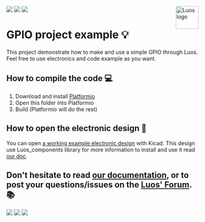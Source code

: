 <a href="https://luos.io"><img src="https://www.luos.io/wp-content/uploads/2020/03/Luos-color.png" alt="Luos logo" title="Luos" align="right" height="60" /></a>

![](https://github.com/Luos-io/mod_Gpio/workflows/Build/badge.svg)
[![](http://certified.luos.io)](https://luos.io)
[![](https://img.shields.io/github/license/Luos-io/Mod_gpio)](https://github.com/Luos-io/Mod_gpio/blob/master/LICENSE)


# GPIO project example :bulb:
This project demonstrate how to make and use a simple GPIO through Luos. Feel free to use electronics and code example as you want.

## How to compile the code :computer:

 1. Download and install [Platformio](https://platformio.org/platformio-ide)
 2. Open this folder into Platformio
 3. Build (Platformio will do the rest)

## How to open the electronic design :electric_plug:
You can open [a working example electronic design](https://github.com/Luos-io/Electronics) with Kicad. This design use Luos_components library for more information to install and use it read [our doc](https://docs.luos.io).

## Don't hesitate to read [our documentation](https://docs.luos.io), or to post your questions/issues on the [Luos' Forum](https://community.luos.io). :books:

[![](https://img.shields.io/discourse/topics?server=https%3A%2F%2Fcommunity.luos.io&logo=Discourse)](https://community.luos.io)
[![](https://img.shields.io/badge/Luos-Documentation-34A3B4)](https://docs.luos.io)
[![](https://img.shields.io/badge/LinkedIn-Follow%20us-0077B5?style=flat&logo=linkedin)](https://www.linkedin.com/company/luos)
